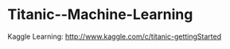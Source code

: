 Titanic--Machine-Learning
=========================

Kaggle Learning: http://www.kaggle.com/c/titanic-gettingStarted
